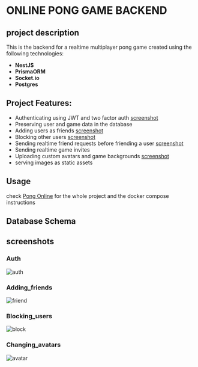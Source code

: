 # ONLINE PONG GAME BACKEND

## project description
This is the backend for a realtime multiplayer pong game created using the following technologies:

- **NestJS**
- **PrismaORM**
- **Socket.io**
- **Postgres**

## Project Features:
- Authenticating using JWT and two factor auth [screenshot](#Auth)
- Preserving user and game data in the database
- Adding users as friends [screenshot](#Adding_friends)
- Blocking other users [screenshot](#Blocking_users)
- Sending realtime friend requests before friending a user [screenshot](#Adding_friends)
- Sending realtime game invites
- Uploading custom avatars and game backgrounds [screenshot](#Changing_avatars)
- serving images as static assets

## Usage
check [Pong Online](https://github.com/najib37/Ponga_Online) for the whole project and the docker compose instructions

## Database Schema

## screenshots
### Auth
![auth](https://github.com/najib37/nest_backend/assets/120307266/85c45c2f-f95d-4650-8deb-876699851419)
### Adding_friends
![friend](https://github.com/najib37/nest_backend/assets/120307266/0f5435bb-bd21-49bd-b259-dcab560640ed)
### Blocking_users
![block](https://github.com/najib37/nest_backend/assets/120307266/860b84c0-b81f-45bb-b88f-4881f1448a96)
### Changing_avatars
![avatar](https://github.com/najib37/nest_backend/assets/120307266/6d3cb90d-ccb3-493b-93fd-43409f9dc9dc)
